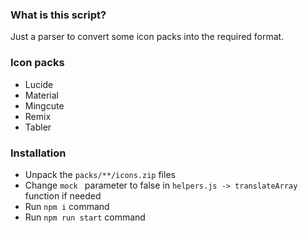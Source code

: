 ### What is this script?

Just a parser to convert some icon packs into the required format.

### Icon packs

- Lucide
- Material
- Mingcute
- Remix
- Tabler

### Installation

- Unpack the `packs/**/icons.zip` files
- Change `mock ` parameter to false in `helpers.js -> translateArray` function if needed
- Run `npm i` command
- Run `npm run start` command
